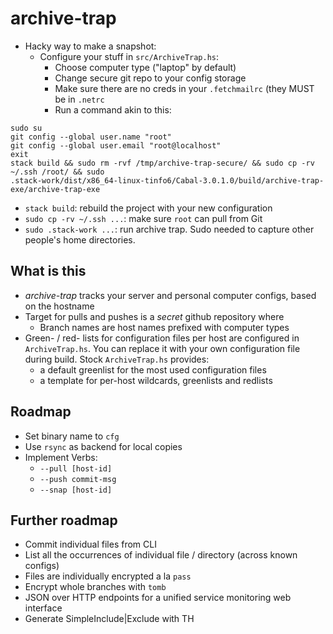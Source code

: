 # archive-trap

 - Hacky way to make a snapshot:
   - Configure your stuff in `src/ArchiveTrap.hs`:
     - Choose computer type ("laptop" by default)
     - Change secure git repo to your config storage
     - Make sure there are no creds in your `.fetchmailrc` (they MUST be
       in `.netrc`
     - Run a command akin to this:

```
sudo su
git config --global user.name "root"
git config --global user.email "root@localhost"
exit
stack build && sudo rm -rvf /tmp/archive-trap-secure/ && sudo cp -rv
~/.ssh /root/ && sudo
.stack-work/dist/x86_64-linux-tinfo6/Cabal-3.0.1.0/build/archive-trap-exe/archive-trap-exe
```
   - `stack build`: rebuild the project with your new configuration
   - `sudo cp -rv ~/.ssh ...`: make sure `root` can pull from Git
   - `sudo .stack-work ...`: run archive trap. Sudo needed to capture other people's home directories.

## What is this

 - _archive-trap_ tracks your server and personal computer configs, based on the hostname
 - Target for pulls and pushes is a _secret_ github repository where
   - Branch names are host names prefixed with computer types
 - Green- / red- lists for configuration files per host are configured in `ArchiveTrap.hs`.
   You can replace it with your own configuration file during build.
   Stock `ArchiveTrap.hs` provides:
   - a default greenlist for the most used configuration files
   - a template for per-host wildcards, greenlists and redlists


## Roadmap

 - Set binary name to `cfg`
 - Use `rsync` as backend for local copies
 - Implement Verbs:
    - `--pull [host-id]`
    - `--push commit-msg`
    - `--snap [host-id]`

## Further roadmap

 - Commit individual files from CLI
 - List all the occurrences of individual file / directory (across known configs)
 - Files are individually encrypted a la `pass`
 - Encrypt whole branches with `tomb`
 - JSON over HTTP endpoints for a unified service monitoring web interface
 - Generate SimpleInclude|Exclude with TH
